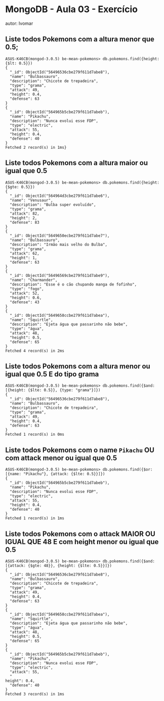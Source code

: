 # MongoDB - Aula 03 - Exercício
autor: Ivomar

## Liste todos Pokemons com a altura **menor que** 0.5;

```
ASUS-K46CB(mongod-3.0.5) be-mean-pokemons> db.pokemons.find({height: {$lt: 0.5}})
{
  "_id": ObjectId("56496536cbe279f611d7abe8"),
  "name": "Bulbassauro",
  "description": "Chicote de trepadeira",
  "type": "grama",
  "attack": 49,
  "height": 0.4,
  "defense": 63
}
{
  "_id": ObjectId("564965b5cbe279f611d7abeb"),
  "name": "Pikachu",
  "description": "Nunca evolui esse FDP",
  "type": "electric",
  "attack": 55,
  "height": 0.4,
  "defense": 40
}
Fetched 2 record(s) in 1ms}
```

## Liste todos Pokemons com a altura **maior ou igual que** 0.5

```
ASUS-K46CB(mongod-3.0.5) be-mean-pokemons> db.pokemons.find({height: {$gte: 0.5}})
{
  "_id": ObjectId("564964d3cbe279f611d7abe6"),
  "name": "Venusaur",
  "description": "Bulba super evoluído",
  "type": "grama",
  "attack": 82,
  "height": 2,
  "defense": 83
}
{
  "_id": ObjectId("5649650ecbe279f611d7abe7"),
  "name": "Bulbassauro",
  "description": "Irmão mais velho do Bulba",
  "type": "grama",
  "attack": 62,
  "height": 1,
  "defense": 63
}
{
  "_id": ObjectId("56496569cbe279f611d7abe9"),
  "name": "Charmander",
  "description": "Esse é o cão chupando manga de fofinho",
  "type": "fogo",
  "attack": 52,
  "height": 0.6,
  "defense": 43
}
{
  "_id": ObjectId("5649658ccbe279f611d7abea"),
  "name": "Squirtle",
  "description": "Ejeta água que passarinho não bebe",
  "type": "água",
  "attack": 48,
  "height": 0.5,
  "defense": 65
}
Fetched 4 record(s) in 2ms
```

## Liste todos Pokemons com a altura **menor ou igual que** 0.5 **E** do tipo grama

```
ASUS-K46CB(mongod-3.0.5) be-mean-pokemons> db.pokemons.find({$and: [{height: {$lte: 0.5}}, {type: "grama"}]})
{
  "_id": ObjectId("56496536cbe279f611d7abe8"),
  "name": "Bulbassauro",
  "description": "Chicote de trepadeira",
  "type": "grama",
  "attack": 49,
  "height": 0.4,
  "defense": 63
}
Fetched 1 record(s) in 0ms
```

## Liste todos Pokemons com o name `Pikachu` **OU** com attack **menor ou igual que** 0.5

```
ASUS-K46CB(mongod-3.0.5) be-mean-pokemons> db.pokemons.find({$or: [{name: "Pikachu"}, {attack: {$lte: 0.5}}]})
{
  "_id": ObjectId("564965b5cbe279f611d7abeb"),
  "name": "Pikachu",
  "description": "Nunca evolui esse FDP",
  "type": "electric",
  "attack": 55,
  "height": 0.4,
  "defense": 40
}
Fetched 1 record(s) in 1ms
```

## Liste todos Pokemons com o attack **MAIOR OU IGUAL QUE** 48 **E** com  height **menor ou igual que** 0.5

```
ASUS-K46CB(mongod-3.0.5) be-mean-pokemons> db.pokemons.find({$and: [{attack: {$gte: 48}}, {height: {$lte: 0.5}}]})
{
  "_id": ObjectId("56496536cbe279f611d7abe8"),
  "name": "Bulbassauro",
  "description": "Chicote de trepadeira",
  "type": "grama",
  "attack": 49,
  "height": 0.4,
  "defense": 63
}
{
  "_id": ObjectId("5649658ccbe279f611d7abea"),
  "name": "Squirtle",
  "description": "Ejeta água que passarinho não bebe",
  "type": "água",
  "attack": 48,
  "height": 0.5,
  "defense": 65
}
{
  "_id": ObjectId("564965b5cbe279f611d7abeb"),
  "name": "Pikachu",
  "description": "Nunca evolui esse FDP",
  "type": "electric",
  "attack": 55,
  "
height": 0.4,
  "defense": 40
}
Fetched 3 record(s) in 1ms
```
